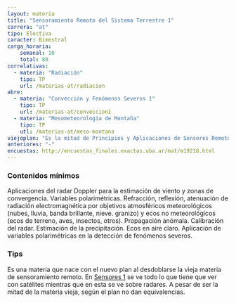 ```yaml
---
layout: materia
title: "Sensoramiento Remoto del Sistema Terrestre 1"
carrera: "at"
tipo: Electiva
caracter: Bimestral
carga_horaria: 
    semanal: 10
    total: 80
correlativas:
  - materia: "Radiación"
    tipo: TP
    url: /materias-at/radiacion
abre:
  - materia: "Convección y Fenómenos Severos 1"
    tipo: TP
    url: /materias-at/conveccion1
  - materia: "Mesometeorología de Montaña"
    tipo: TP
    utl: /materias-at/meso-montana
viejoplan: "Es la mitad de Principios y Aplicaciones de Sensores Remotos Instalados en Distintos Satélites, pero no da equivalencia."
anteriores: "-"
encuestas: http://encuestas_finales.exactas.uba.ar/mat/m19218.html
---
```


### Contenidos mínimos
Aplicaciones del radar Doppler para la estimación de viento y zonas de convergencia. Variables polarimétricas. Refracción, reflexión, atenuación de radiación electromagnética por objetivos atmosféricos meteorológicos (nubes, lluvia, banda brillante, nieve. granizo) y ecos no meteorológicos (ecos de terreno, aves, insectos, otros). Propagación anómala. Calibración del radar. Estimación de la precipitación. Ecos en aire claro. Aplicación de variables polarimétricas en la detección de fenómenos severos.

### Tips
Es una materia que nace con el nuevo plan al desdoblarse la vieja materia de sensoramiento remoto. En [Sensores 1](/sensores1) se ve todo lo que tiene que ver con satélites mientras que en esta se ve sobre radares. A pesar de ser la mitad de la materia vieja, según el plan no dan equivalencias.